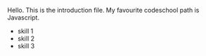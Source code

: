Hello. This is the introduction file. My favourite codeschool path is Javascript.
* skill 1
* skill 2
* skill 3